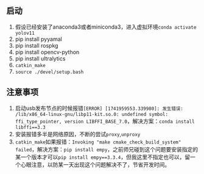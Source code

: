 ## 启动
1. 假设已经安装了anaconda3或者miniconda3，进入虚拟环境`conda activate yolov11`
2. pip install pyyamal
3. pip install rospkg
4. pip install opencv-python
5. pip install ultralytics
6. `catkin_make`
7. `source ./devel/setup.bash`

## 注意事项
1. 启动usb发布节点的时候报错`[ERROR] [1741959553.339980]: 发生错误: /lib/x86_64-linux-gnu/libp11-kit.so.0: undefined symbol: ffi_type_pointer, version LIBFFI_BASE_7.0`，解决方案：`conda install libffi==3.3`
2. 安装报错多半是网络原因，不断的尝试`proxy`,`unproxy`
3. `catkin_make`如果报错：`Invoking "make cmake_check_build_system" failed`，解决方案：`pip install empy`，之前师兄碰到这个问题要安装指定的某一个版本才可以`pip install empy==3.3.4`，但我这里不指定也可以，留一个心眼注意，以防某一天出现这个问题解决不了，节省开发时间。